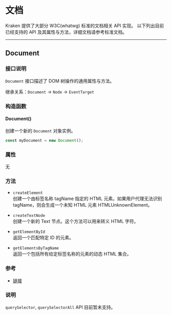 # 文档

Kraken 提供了大部分 W3C(whatwg) 标准的文档相关 API 实现。
以下列出目前已经支持的 API 及其属性与方法，详细文档请参考标准文档。

---

## Document

### 接口说明

`Document` 接口描述了 DOM 树操作的通用属性与方法。

继承关系：`Document` → `Node` → `EventTarget`

### 构造函数

#### Document()

创建一个新的 `Document` 对象实例。

```js
const myDocument = new Document();
```

### 属性

无

### 方法

- `createElement`  
  创建一个由标签名称 tagName 指定的 HTML 元素。如果用户代理无法识别 tagName，则会生成一个未知 HTML 元素 HTMLUnknownElement。

- `createTextNode`  
  创建一个新的 Text 节点。这个方法可以用来转义 HTML 字符。

- `getElementById`  
  返回一个匹配特定 ID 的元素。

- `getElementsByTagName`  
  返回一个包括所有给定标签名称的元素的动态 HTML 集合。

### 参考

- [链接](https://developer.mozilla.org/zh-CN/docs/Web/API/document)

### 说明

`querySelector`, `querySelectorAll` API 目前暂未支持。
